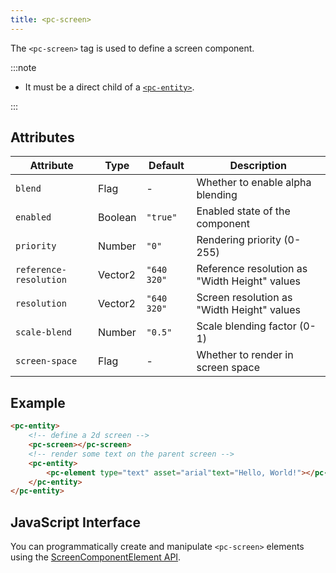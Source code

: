 ```yaml
---
title: <pc-screen>
---
```


The `<pc-screen>` tag is used to define a screen component.

:::note

* It must be a direct child of a [`<pc-entity>`](../pc-entity).

:::

## Attributes

<div className="nowrap-first-col">

| Attribute | Type | Default | Description |
| --- | --- | --- | --- |
| `blend` | Flag | - | Whether to enable alpha blending |
| `enabled` | Boolean | `"true"` | Enabled state of the component |
| `priority` | Number | `"0"` | Rendering priority (0-255) |
| `reference-resolution` | Vector2 | `"640 320"` | Reference resolution as "Width Height" values |
| `resolution` | Vector2 | `"640 320"` | Screen resolution as "Width Height" values |
| `scale-blend` | Number | `"0.5"` | Scale blending factor (0-1) |
| `screen-space` | Flag | - | Whether to render in screen space |

</div>

## Example

```html
<pc-entity>
    <!-- define a 2d screen -->
    <pc-screen></pc-screen>
    <!-- render some text on the parent screen -->
    <pc-entity>
        <pc-element type="text" asset="arial"text="Hello, World!"></pc-element>
    </pc-entity>
</pc-entity>
```

## JavaScript Interface

You can programmatically create and manipulate `<pc-screen>` elements using the [ScreenComponentElement API](https://api.playcanvas.com/web-components/classes/ScreenComponentElement.html).

